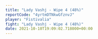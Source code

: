 ```yaml
---
title: "Lady Vashj - Wipe 4 (48%)"
reportCode: "4yrtmDTNkwGfznvJ"
player: "Fistivalia"
fight: "Lady Vashj - Wipe 4 (48%)"
date: 2021-10-10T19:09:02.718000+00:00
---
```

